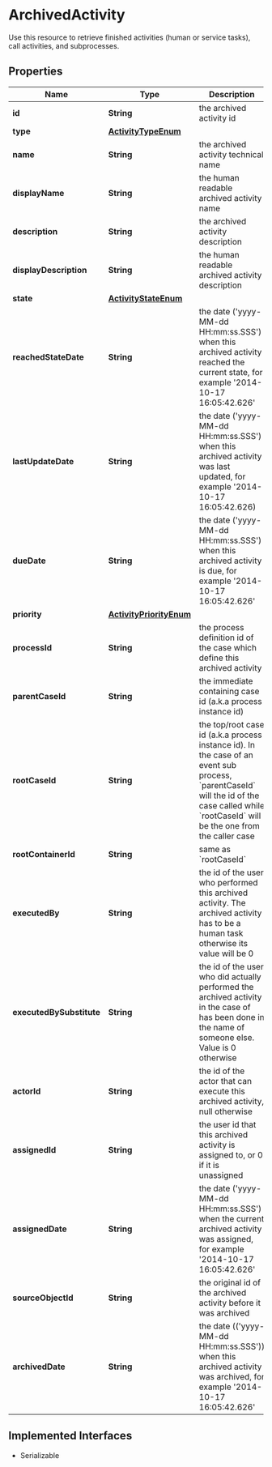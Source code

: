 

# ArchivedActivity

Use this resource to retrieve finished activities (human or service tasks), call activities, and subprocesses.
## Properties

Name | Type | Description | Notes
------------ | ------------- | ------------- | -------------
**id** | **String** | the archived activity id |  [optional]
**type** | [**ActivityTypeEnum**](ActivityTypeEnum.md) |  |  [optional]
**name** | **String** | the archived activity technical name |  [optional]
**displayName** | **String** | the human readable archived activity name |  [optional]
**description** | **String** | the archived activity description |  [optional]
**displayDescription** | **String** | the human readable archived activity description |  [optional]
**state** | [**ActivityStateEnum**](ActivityStateEnum.md) |  |  [optional]
**reachedStateDate** | **String** | the date (&#39;yyyy-MM-dd HH:mm:ss.SSS&#39;) when this archived activity reached the current state, for example &#39;2014-10-17 16:05:42.626&#39; |  [optional]
**lastUpdateDate** | **String** | the date (&#39;yyyy-MM-dd HH:mm:ss.SSS&#39;) when this archived activity was last updated, for example &#39;2014-10-17 16:05:42.626) |  [optional]
**dueDate** | **String** | the date (&#39;yyyy-MM-dd HH:mm:ss.SSS&#39;) when this archived activity is due, for example &#39;2014-10-17 16:05:42.626&#39; |  [optional]
**priority** | [**ActivityPriorityEnum**](ActivityPriorityEnum.md) |  |  [optional]
**processId** | **String** | the process definition id of the case which define this archived activity |  [optional]
**parentCaseId** | **String** | the immediate containing case id (a.k.a process instance id) |  [optional]
**rootCaseId** | **String** | the top/root case id (a.k.a process instance id). In the case of an event sub process, &#x60;parentCaseId&#x60; will the id of the case called while &#x60;rootCaseId&#x60; will be the one from the caller case |  [optional]
**rootContainerId** | **String** | same as &#x60;rootCaseId&#x60; |  [optional]
**executedBy** | **String** | the id of the user who performed this archived activity. The archived activity has to be a human task otherwise its value will be 0 |  [optional]
**executedBySubstitute** | **String** | the id of the user who did actually performed the archived activity in the case of has been done in the name of someone else. Value is 0 otherwise |  [optional]
**actorId** | **String** | the id of the actor that can execute this archived activity, null otherwise |  [optional]
**assignedId** | **String** | the user id that this archived activity is assigned to, or 0 if it is unassigned |  [optional]
**assignedDate** | **String** | the date (&#39;yyyy-MM-dd HH:mm:ss.SSS&#39;) when the current archived activity was assigned, for example &#39;2014-10-17 16:05:42.626&#39; |  [optional]
**sourceObjectId** | **String** | the original id of the archived activity before it was archived |  [optional]
**archivedDate** | **String** | the date ((&#39;yyyy-MM-dd HH:mm:ss.SSS&#39;)) when this archived activity was archived, for example &#39;2014-10-17 16:05:42.626&#39; |  [optional]


## Implemented Interfaces

* Serializable


